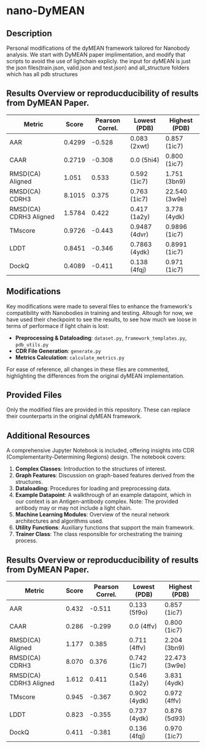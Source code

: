 # nano-DyMEAN

## Description
Personal modifications of the dyMEAN framework tailored for Nanobody analysis.
We start with DyMEAN paper implimentation, and modify that scripts to avoid the use of lighchain explicly.
the input for dyMEAN is just the json files(train.json, valid.json and test.json) and all_structure folders which has all pdb structures

## Results Overview or reproducducibility of results from DyMEAN Paper.

| Metric                 | Score  | Pearson Correl. | Lowest (PDB) | Highest (PDB) |
|------------------------|--------|-----------------|--------------|---------------|
| AAR                    | 0.4299 | -0.528          | 0.083 (2xwt) | 0.857 (1ic7)  |
| CAAR                   | 0.2719 | -0.308          | 0.0 (5hi4)   | 0.800 (1ic7)  |
| RMSD(CA) Aligned       | 1.051  | 0.533           | 0.592 (1ic7) | 1.751 (3bn9)  |
| RMSD(CA) CDRH3         | 8.1015 | 0.375           | 0.763 (1ic7) | 22.540 (3w9e) |
| RMSD(CA) CDRH3 Aligned | 1.5784 | 0.422           | 0.417 (1a2y) | 3.778 (4ydk)  |
| TMscore                | 0.9726 | -0.443          | 0.9487 (4dvr)| 0.9896 (1ic7) |
| LDDT                   | 0.8451 | -0.346          | 0.7863 (4ydk)| 0.8991 (1ic7) |
| DockQ                  | 0.4089 | -0.411          | 0.138 (4fqj) | 0.971 (1ic7)  |



## Modifications
Key modifications were made to several files to enhance the framework's compatibility with Nanobodies in training and testing. Altough for now, we have used their checkpoint to see the results, to see how much we loose in terms of performace if light chain is lost:
- **Preprocessing & Dataloading**: `dataset.py`, `framework_templates.py`, `pdb_utils.py`
- **CDR File Generation**: `generate.py`
- **Metrics Calculation**: `calculate_metrics.py`

For ease of reference, all changes in these files are commented, highlighting the differences from the original dyMEAN implementation.

## Provided Files
Only the modified files are provided in this repository. These can replace their counterparts in the original dyMEAN framework.

## Additional Resources
A comprehensive Jupyter Notebook is included, offering insights into CDR (Complementarity-Determining Regions) design. The notebook covers:

1. **Complex Classes**: Introduction to the structures of interest.
2. **Graph Features**: Discussion on graph-based features derived from the structures.
3. **Dataloading**: Procedures for loading and preprocessing data.
4. **Example Datapoint**: A walkthrough of an example datapoint, which in our context is an Antigen-antibody complex. Note: The provided antibody may or may not include a light chain.
5. **Machine Learning Modules**: Overview of the neural network architectures and algorithms used.
6. **Utility Functions**: Auxiliary functions that support the main framework.
7. **Trainer Class**: The class responsible for orchestrating the training process.

## Results Overview or reproducducibility of results from DyMEAN Paper.

| Metric                 | Score  | Pearson Correl. | Lowest (PDB) | Highest (PDB) |
|------------------------|--------|-----------------|--------------|---------------|
| AAR                    | 0.432  | -0.511          | 0.133 (5f9o) | 0.857 (1ic7)  |
| CAAR                   | 0.286  | -0.299          | 0.0 (4ffv)   | 0.800 (1ic7)  |
| RMSD(CA) Aligned       | 1.177  | 0.385           | 0.711 (4ffv) | 2.204 (3bn9)  |
| RMSD(CA) CDRH3         | 8.070  | 0.376           | 0.742 (1ic7) | 22.473 (3w9e) |
| RMSD(CA) CDRH3 Aligned | 1.612  | 0.411           | 0.546 (1a2y) | 3.831 (4ydk)  |
| TMscore                | 0.945  | -0.367          | 0.902 (4ydk) | 0.972 (4ffv)  |
| LDDT                   | 0.823  | -0.355          | 0.737 (4ydk) | 0.876 (5d93)  |
| DockQ                  | 0.411  | -0.381          | 0.136 (4fqj) | 0.970 (1ic7)  |

